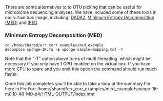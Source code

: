There are some alternatives to to OTU picking that can be useful for microbiome sequencing analyses. We have included some of these tools in our virtual box image, including: [DADA2](http://benjjneb.github.io/dada2/index.html), [Minimum Entropy Decomposition (MED)](http://merenlab.org/2014/11/04/med/) and [IPED](http://science.sckcen.be/en/Institutes/EHS/MCB/MIC/Bioinformatics/IPED). 


### Minimum Entropy Decomposition (MED)
    cd /home/shared/err_corr_examples/med_example
    decompose sponge-1K.fa -E sponge-sample-mapping.txt -T

Note that the "-T" option above turns of multi-threading, which might be necessary if you only have 1 CPU enabled on the virtual box. If you have more CPU to spare and you omit this option the command should run much faster. 
  
Once this job completes you'll be able to take a loop at the summary file here in FireFox: /home/shared/err_corr_examples/med_example/sponge-1K-m0.10-A0-M0-d4/HTML-OUTPUT/index.html



